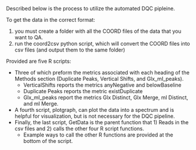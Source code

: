 Described below is the process to utilize the automated DQC pipleine.

To get the data in the correct format:
1) you must create a folder with all the COORD files of the data that you want to QA.
2) run the coord2csv python script, which will convert the COORD files into csv files (and output them to the same folder)

Provided are five R scripts:
- Three of which preform the metrics associated with each heading of the Methods section (Duplicate Peaks, Vertical Shifts, and Glx_mI_peaks). 
    - VerticalShifts reports the metrics anyNegative and belowBaseline
    - Duplicate Peaks reports the metric existDuplicate
    - Glx_mI_peaks report the metrics Glx Distinct, Glx Merge, mI Distinct, and mI Merge.
- A fourth script, plotgraph, can plot the data into a spectrum and is helpful for visualization, but is not necessary for the DQC pipeline. 
- Finally, the last script, GetData is the parent function that 1) Reads in the csv files and 2) calls the other four R script functions. 
    - Example ways to call the other R functions are provided at the bottom of the script.










